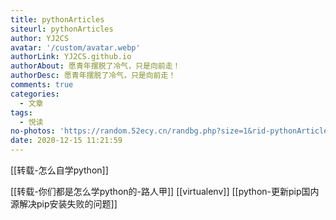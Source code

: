 ```yaml
---
title: pythonArticles
siteurl: pythonArticles
author: YJ2CS
avatar: '/custom/avatar.webp'
authorLink: YJ2CS.github.io
authorAbout: 愿青年摆脱了冷气，只是向前走！
authorDesc: 愿青年摆脱了冷气，只是向前走！
comments: true
categories:
  - 文章
tags:
  - 悦读
no-photos: 'https://random.52ecy.cn/randbg.php?size=1&rid-pythonArticles'
date: 2020-12-15 11:21:59
---
```


[[转载-怎么自学python]]

[[转载-你们都是怎么学python的-路人甲]]
[[virtualenv]]
[[python-更新pip国内源解决pip安装失败的问题]]